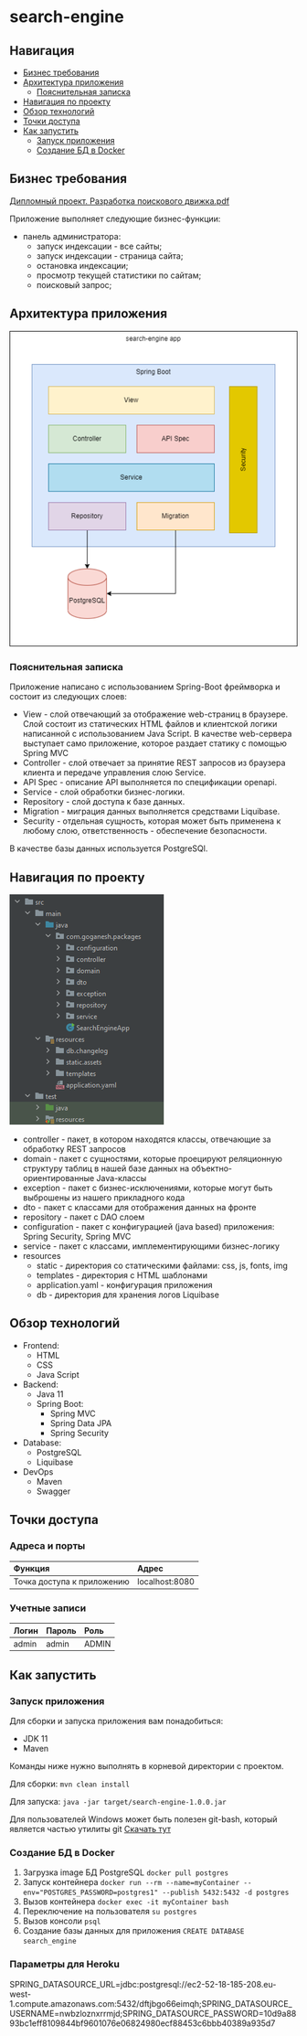 # search-engine


## Навигация

- [Бизнес требования](#Бизнес-требования)
- [Архитектура приложения](#Архитектура-приложения)
    - [Пояснительная записка](#Пояснительная-записка)
- [Навигация по проекту](#Навигация-по-проекту)
- [Обзор технологий](#Обзор-технологий)
- [Точки доступа](#Точки-доступа)
- [Как запустить](#Как-запустить)
  - [Запуск приложения](#Запуск-приложения)
  - [Создание БД в Docker](#Создание-БД-в-Docker)

## Бизнес требования

[Дипломный проект. Разработка поискового движка.pdf](https://github.com/Goganesh/searchEngine/blob/master/docs/%D0%94%D0%B8%D0%BF%D0%BB%D0%BE%D0%BC%D0%BD%D1%8B%D0%B9%20%D0%BF%D1%80%D0%BE%D0%B5%D0%BA%D1%82.%20%D0%A0%D0%B0%D0%B7%D1%80%D0%B0%D0%B1%D0%BE%D1%82%D0%BA%D0%B0%20%D0%BF%D0%BE%D0%B8%D1%81%D0%BA%D0%BE%D0%B2%D0%BE%D0%B3%D0%BE%20%D0%B4%D0%B2%D0%B8%D0%B6%D0%BA%D0%B0.pdf)

Приложение выполняет следующие бизнес-функции:
- панель администратора:
    - запуск индексации - все сайты;
    - запуск индексации - страница сайта;
    - остановка индексации;
    - просмотр текущей статистики по сайтам;
    - поисковый запрос;
    
## Архитектура приложения
![image](docs/arch.png)

### Пояснительная записка
Приложение написано с использованием Spring-Boot фреймворка и состоит из следующих слоев:
- View - слой отвечающий за отображение web-страниц в браузере. Слой состоит из статических HTML файлов и клиентской
  логики написанной с использованием Java Script. В качестве web-сервера выступает само приложение,
  которое раздает статику с помощью Spring MVC
- Controller - слой отвечает за принятие REST запросов из браузера клиента и передаче управления слою Service.
- API Spec - описание API выполняется по спецификации openapi.
- Service - слой обработки бизнес-логики.
- Repository - слой доступа к базе данных.
- Migration - миграция данных выполняется средствами Liquibase.
- Security - отдельная сущность, которая может быть применена к любому слою, ответственность - обеспечение безопасности.

В качестве базы данных используется PostgreSQl.

## Навигация по проекту
![image](docs/project_structure.png)

- controller - пакет, в котором находятся классы, отвечающие за обработку REST запросов
- domain - пакет с сущностями, которые проецируют реляционную структуру таблиц в нашей базе данных на объектно-ориентированные Java-классы
- exception - пакет с бизнес-исключениями, которые могут быть выброшены из нашего прикладного кода
- dto - пакет с классами для отображения данных на фронте
- repository - пакет с DAO слоем
- configuration - пакет с конфигурацией (java based) приложения: Spring Security, Spring MVC
- service - пакет с классами, имплементирующими бизнес-логику
- resources
  - static - директория со статическими файлами: css, js, fonts, img
  - templates - директория с HTML шаблонами
  - application.yaml - конфигурация приложения
  - db - директория для хранения логов Liquibase

## Обзор технологий
- Frontend:
  - HTML
  - CSS
  - Java Script
- Backend:
  - Java 11
  - Spring Boot:
    - Spring MVC
    - Spring Data JPA
    - Spring Security
- Database:
  - PostgreSQL
  - Liquibase
- DevOps
  - Maven
  - Swagger

## Точки доступа

### Адреса и порты
| Функция                        | Адрес          |                  
|:-------------------------------|:---------------|
|   Точка доступа к приложению   | localhost:8080 | 

### Учетные записи
| Логин       | Пароль   | Роль      |                  
|:------------|:---------|:----------|
|  admin      | admin    |  ADMIN    |

## Как запустить

### Запуск приложения

Для сборки и запуска приложения вам понадобиться:
- JDK 11
- Maven

Команды ниже нужно выполнять в корневой директории с проектом.

Для сборки:
`mvn clean install`

Для запуска:
`java -jar target/search-engine-1.0.0.jar`

Для пользователей Windows может быть полезен git-bash, который является частью утилиты git [Скачать тут](https://git-scm.com/downloads)


### Создание БД в Docker

1. Загрузка image БД PostgreSQL
`docker pull postgres`
2. Запуск контейнера `docker run --rm --name=myContainer --env="POSTGRES_PASSWORD=postgres1" --publish 5432:5432 -d postgres`
3. Вызов контейнера `docker exec -it myContainer bash`
4. Переключение на пользователя `su postgres`
5. Вызов консоли `psql`
6. Создание базы данных для приложения `CREATE DATABASE search_engine`

### Параметры для Heroku
SPRING_DATASOURCE_URL=jdbc:postgresql://ec2-52-18-185-208.eu-west-1.compute.amazonaws.com:5432/dftjbgo66eimqh;SPRING_DATASOURCE_USERNAME=nwbzloznxrrmjd;SPRING_DATASOURCE_PASSWORD=10d9a8893bc1eff8109844bf9601076e06824980ecf88453c6bbb40389a935d7
    